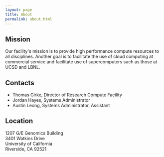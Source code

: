 ```yaml
---
layout: page
title: About
permalink: about.html
---
```


## Mission

Our facility's mission is to provide high performance compute resources to all disciplines.
Another goal is to facilitate the use of cloud computing at commercial service and facilitate use of supercomputers such as those at UCSD and LBNL.

## Contacts

*   Thomas Girke, Director of Research Compute Facility
*   Jordan Hayes, Systems Administrator
*   Austin Leong, Systems Administrator, Assistant

## Location

1207 G/E Genomics Building  
3401 Watkins Drive  
University of California  
Riverside, CA 92521  
